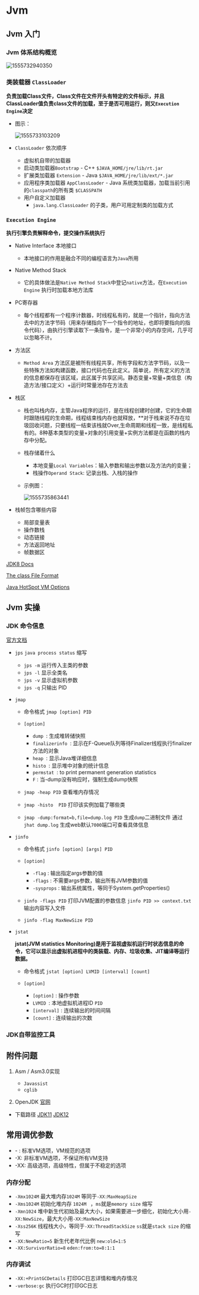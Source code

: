 # Jvm





## Jvm 入门

### Jvm 体系结构概览

![1555732940350](assets/1555732940350.png)

### 类装载器 `ClassLoader`

**负责加载Class文件，Class文件在文件开头有特定的文件标示，并且ClassLoader值负责class文件的加载，至于是否可用运行，则又`Execution Engine`决定**

* 图示：

  ![1555733103209](assets/1555733103209.png)

* `ClassLoader` 依次顺序
  * 虚拟机自带的加载器
  * 启动类加载器`Bootstrap` - C++   `$JAVA_HOME/jre/lib/rt.jar`
  * 扩展类加载器 `Extension` - Java   `$JAVA_HOME/jre/lib/ext/*.jar`
  * 应用程序类加载器 `AppClassLoader` - Java 系统类加载器，加载当前引用的`classpath`的所有类   `$CLASSPATH`
  * 用户自定义加载器
    * `java.lang.ClassLoader` 的子类，用户可用定制类的加载方式



### `Execution Engine`

**执行引擎负责解释命令，提交操作系统执行**

* Native Interface 本地接口

  * 本地接口的作用是融合不同的编程语言为`Java`所用

* Native Method Stack

  * 它的具体做法是`Native Method Stack`中登记`native`方法，在`Execution Engine` 执行时加载本地方法库

* PC寄存器

  * 每个线程都有一个程序计数器，时线程私有的，就是一个指针，指向方法去中的方法字节码（用来存储指向下一个指令的地址，也即将要指向的指令代码），由执行引擎读取下一条指令，是一个非常小的内存空间，几乎可以忽略不计。

* 方法区

  * `Method Area` 方法区是被所有线程共享，所有字段和方法字节码，以及一些特殊方法如构建函数，接口代码也在此定义。简单说，所有定义的方法的信息都保存在该区域，此区属于共享区间。静态变量+常量+类信息（构造方法/接口定义）+运行时常量池存在方法去

* 栈区

  * 栈也叫栈内存，主管Java程序的运行，是在线程创建时创建，它的生命期时跟随线程的生命期，线程结束栈内存也就释放，**对于栈来说不存在垃圾回收问题，只要线程一结束该栈就Over,生命周期和线程一致，是线程私有的。8种基本类型的变量+对象的引用变量+实例方法都是在函数的栈内存中分配。

  * 栈存储着什么

    * 本地变量`Local Variables`：输入参数和输出参数以及方法内的变量；
    * 栈操作`Operand Stack`: 记录出栈、入栈的操作

  * 示例图：

    ![1555735863441](assets/1555735863441.png)

* 栈帧包含哪些内容
  * 局部变量表
  * 操作数栈
  * 动态链接
  * 方法返回地址
  * 帧数据区

[JDK8 Docs](https://docs.oracle.com/javase/8/docs/)

[The class File Format](<https://docs.oracle.com/javase/specs/jvms/se8/html/jvms-4.html>)

[Java HotSpot VM Options](<https://www.oracle.com/technetwork/java/javase/tech/vmoptions-jsp-140102.html#Options>)

## Jvm 实操

### JDK 命令信息

 [官方文档](<https://docs.oracle.com/javase/8/docs/technotes/tools/unix/>)

* `jps`     `java process status` 缩写

  * `jps -m` 运行传入主类的参数
  * `jps -l` 显示全类名
  * `jps -v` 显示虚拟机参数
  * `jps -q` 只输出 PID

* `jmap`

  * 命令格式 `jmap [option] PID`
  * `[option]`
    * `dump `: 生成堆转储快照
    * `finalizerinfo `: 显示在F-Queue队列等待Finalizer线程执行finalizer方法的对象
    * `heap `: 显示Java堆详细信息
    * `histo `: 显示堆中对象的统计信息
    * `permstat `: to print permanent generation statistics
    * `F` : 当-dump没有响应时，强制生成dump快照

  * `jmap -heap PID` 查看堆内存情况

  * `jmap -histo  PID` 打印该实例加载了哪些类

  * `jmap -dump:format=b,file=dump.log PID`  生成`dump`二进制文件  通过` jhat dump.log` 生成web默认`7000`端口可查看具体信息

* `jinfo`

  * 命令格式 `jinfo [option] [args] PID`
  * `[option]`
    * `-flag` : 输出指定args参数的值
    * `-flags` : 不需要args参数，输出所有JVM参数的值
    * `-sysprops` : 输出系统属性，等同于System.getProperties()

  * `jinfo -flags PID` 打印JVM配置的参数信息   `jinfo PID >> context.txt`  输出内容写入文件
  * `jinfo -flag MaxNewSize PID`

* `jstat`

  **jstat(JVM statistics Monitoring)是用于监视虚拟机运行时状态信息的命令，它可以显示出虚拟机进程中的类装载、内存、垃圾收集、JIT编译等运行数据。**

  * 命令格式 `jstat [option] LVMID [interval] [count]`

  * `[option]`

    * `[option]` : 操作参数
    * `LVMID `: 本地虚拟机进程ID `PID`
    * `[interval]` : 连续输出的时间间隔
    * `[count]` : 连续输出的次数

### JDK自带监控工具







## 附件问题

1. Asm / Asm3.0实现
   * `Javassist`
   * `cglib`

2.  OpenJDK [官网](<http://openjdk.java.net/projects/jdk/>)
   * 下载路径 [JDK11](<http://jdk.java.net/11/>) [JDK12](<http://jdk.java.net/12/>)







## 常用调优参数

- \- : 标准VM选项，VM规范的选项
- -X: 非标准VM选项，不保证所有VM支持
- -XX: 高级选项，高级特性，但属于不稳定的选项

### 内存分配

* `-Xmx1024M` 最大堆内存`1024M` 等同于`-XX:MaxHeapSize`
* `-Xms1024M` 初始化堆内存 `1024M `  ，`ms`就是`memory size` 缩写
* `-Xmn1024` 堆中新生代初始及最大大小，如果需要进一步细化，初始化大小用`-XX:NewSize`，最大大小用`-XX:MaxNewSize`
* `-Xss256K` 线程栈大小，等同于`-XX:ThreadStackSize`   `ss`就是`stack size` 的缩写
* `-XX:NewRatio=5` 新生代老年代比例 `new:old=1:5`
* `-XX:SurvivorRatio=8`  `eden:from:to=8:1:1`

### 内存调试

* `-XX:+PrintGCDetails` 打印GC日志详情和堆内存情况
* `-verbose:gc` 执行GC时打印GC日志